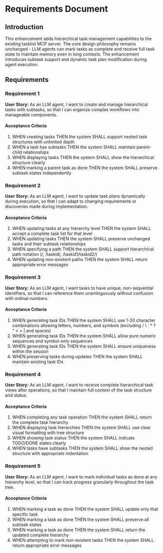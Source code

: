 # Requirements Document

## Introduction

This enhancement adds hierarchical task management capabilities to the existing tasklist MCP server. The core design philosophy remains unchanged - LLM agents can mark tasks as complete and receive full task state to maintain memory even in long contexts. The enhancement introduces subtask support and dynamic task plan modification during agent execution.

## Requirements

### Requirement 1

**User Story:** As an LLM agent, I want to create and manage hierarchical tasks with subtasks, so that I can organize complex workflows into manageable components.

#### Acceptance Criteria

1. WHEN creating tasks THEN the system SHALL support nested task structures with unlimited depth
2. WHEN a task has subtasks THEN the system SHALL maintain parent-child relationships
3. WHEN displaying tasks THEN the system SHALL show the hierarchical structure clearly
4. WHEN marking a parent task as done THEN the system SHALL preserve subtask states independently

### Requirement 2

**User Story:** As an LLM agent, I want to update task plans dynamically during execution, so that I can adapt to changing requirements or discoveries made during implementation.

#### Acceptance Criteria

1. WHEN updating tasks at any hierarchy level THEN the system SHALL accept a complete task list for that level
2. WHEN updating tasks THEN the system SHALL preserve unchanged tasks and their subtask relationships
3. WHEN specifying a path THEN the system SHALL support hierarchical path notation (/, /taskid/, /taskid1/taskid2/)
4. WHEN updating non-existent paths THEN the system SHALL return appropriate error messages

### Requirement 3

**User Story:** As an LLM agent, I want tasks to have unique, non-sequential identifiers, so that I can reference them unambiguously without confusion with ordinal numbers.

#### Acceptance Criteria

1. WHEN generating task IDs THEN the system SHALL use 1-20 character combinations allowing letters, numbers, and symbols (excluding / \ : * ? " < > | and spaces)
2. WHEN generating task IDs THEN the system SHALL allow pure numeric sequences and symbol-only sequences
3. WHEN generating task IDs THEN the system SHALL ensure uniqueness within the session
4. WHEN preserving tasks during updates THEN the system SHALL maintain existing task IDs

### Requirement 4

**User Story:** As an LLM agent, I want to receive complete hierarchical task views after operations, so that I maintain full context of the task structure and status.

#### Acceptance Criteria

1. WHEN completing any task operation THEN the system SHALL return the complete task hierarchy
2. WHEN displaying task hierarchies THEN the system SHALL use clear visual formatting with tree structure
3. WHEN showing task status THEN the system SHALL indicate TODO/DONE states clearly
4. WHEN tasks have subtasks THEN the system SHALL show the nested structure with appropriate indentation

### Requirement 5

**User Story:** As an LLM agent, I want to mark individual tasks as done at any hierarchy level, so that I can track progress granularly throughout the task tree.

#### Acceptance Criteria

1. WHEN marking a task as done THEN the system SHALL update only that specific task
2. WHEN marking a task as done THEN the system SHALL preserve all subtask states
3. WHEN marking a task as done THEN the system SHALL return the updated complete hierarchy
4. WHEN attempting to mark non-existent tasks THEN the system SHALL return appropriate error messages